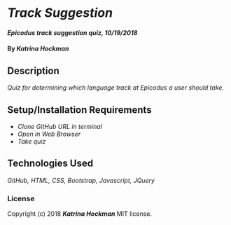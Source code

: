 # _Track Suggestion_

#### _Epicodus track suggestion quiz, 10/19/2018_

#### By _**Katrina Hockman**_

## Description

_Quiz for determining which language track at Epicodus a user should take._

## Setup/Installation Requirements

* _Clone GitHub URL in terminal_
* _Open in Web Browser_
* _Take quiz_

## Technologies Used
_GitHub, HTML, CSS, Bootstrap, Javascript, JQuery_

### License
Copyright (c) 2018 **_Katrina Hockman_** MIT license.

